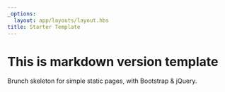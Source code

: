 ```yaml
---
_options:
  layout: app/layouts/layout.hbs
title: Starter Template
---
```


# This is markdown version template

Brunch skeleton for simple static pages, with Bootstrap & jQuery.
